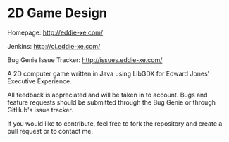 2D Game Design
===================

Homepage: http://eddie-xe.com/

Jenkins: http://ci.eddie-xe.com/

Bug Genie Issue Tracker: http://issues.eddie-xe.com/



A 2D computer game written in Java using LibGDX for Edward Jones' Executive Experience.

All feedback is appreciated and will be taken in to account. Bugs and feature requests should be submitted through the Bug Genie or through GitHub's issue tracker.

If you would like to contribute, feel free to fork the repository and create a pull request or to contact me.